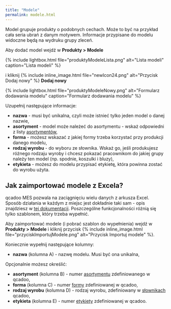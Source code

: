 ```yaml
---
title: "Modele"
permalink: modele.html
---
```


Model grupuje produkty o podobnych cechach. Może to być na przykład cała seria ubrań z danym motywem. Informacje przypisane do modelu widoczne będą na wydruku grupy zleceń.

Aby dodać model wejdź w **Produkty > Modele**

{% include lightbox.html file="produktyModeleLista.png" alt="Lista modeli" caption="Lista modeli" %} 

i kliknij {% include inline_image.html file="newIcon24.png" alt="Przycisk Dodaj nowy" %} **Dodaj nowy**  

{% include lightbox.html file="produktyModeleNowy.png" alt="Formularz dodawania modelu" caption="Formularz dodawania modelu" %} 

Uzupełnij następujące informacje:

- **nazwa** - musi być unikalna, czyli może istnieć tylko jeden model o danej nazwie,
- **asortyment** - model może należeć do asortymentu - wskaż odpowiedni z listy [asortymentów](/asortymenty),
- **forma** - możesz wskazać z jakiej formy trzeba korzystać przy produkcji danego modelu,
- **rodzaj wyrobu** -  do wyboru ze słownika. Wskaż go, jeśli produkujesz różnego rodzaju wyroby i chcesz pokazać pracownikom do jakiej grupy należy ten model (np. spodnie, koszulki i bluzy),
- **etykieta** - możesz do modelu przypisać etykietę, która powinna zostać do wyrobu użyta.

## Jak zaimportować modele z Excela?

qcadoo MES pozwala na zaciągnięciu wielu danych z arkusza Excel. Sposób działania w każdym z miejsc jest dokładnie taki sam - opis znajdziesz w [tej dokumentacji](/import-z-excel). Poszczególne funkcjonalności różnią się tylko szablonem, który trzeba wypełnić.

Aby zaimportować modele (i pobrać szablon do wypełnienia) wejdź w **Produkty > Modele** i kliknij przycisk {% include inline_image.html file="przyciskImportujModele.png" alt="Przycisk Importuj modele" %}.

Koniecznie wypełnij następujące kolumny:
- **nazwa** (kolumna A) - nazwę modelu. Musi być ona unikalna,

Opcjonalnie możesz określić:
- **asortyment** (kolumna B) - numer [asortymentu](/asortymenty) zdefiniowanego w qcadoo,
- **forma** (kolumna C) - numer [formy](/formy) zdefiniowanej w qcadoo,
- **rodzaj wyrobu** (kolumna D) - rodzaj wyrobu, zdefiniowany w [słownikach](slowniki) qcadoo,
- **etykieta** (kolumna E) - numer [etykiety](/etykiety) zdefiniowanej w qcadoo.


